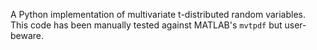 A Python implementation of multivariate t-distributed random variables. This code has been manually tested against MATLAB's `mvtpdf` but user-beware.